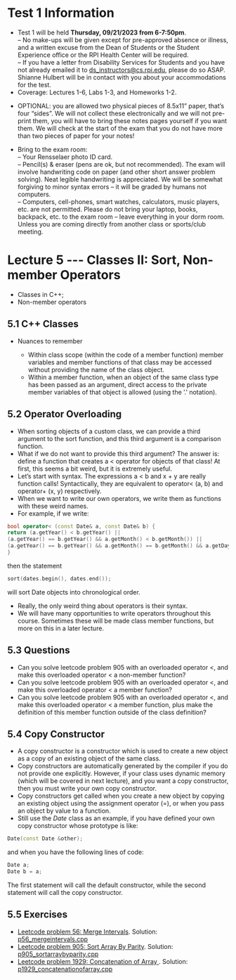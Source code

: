 # Test 1 Information
<!--  – Students will be randomly assigned to a test room and seating zone – will be on Submitty Wednesday
morning.
  – If you haven’t filled out the “Left or Right Handed” gradeable by Tuesday night, we will assume you are
right handed. This is used for seating assignments.-->
- Test 1 will be held **Thursday, 09/21/2023 from 6-7:50pm**.  
  – No make-ups will be given except for pre-approved absence or illness, and a written excuse from the Dean
of Students or the Student Experience office or the RPI Health Center will be required.  
  – If you have a letter from Disability Services for Students and you have not already emailed it to
ds_instructors@cs.rpi.edu, please do so ASAP. Shianne Hulbert will be in contact with you about
your accommodations for the test.
- Coverage: Lectures 1-6, Labs 1-3, and Homeworks 1-2.
<!--  – Practice problems from previous exams are available on the course website (Friday morning). Solutions
to the problems will be posted Monday morning. The best way to prepare is to completely work through
and write out your solution to each problem, before looking at the answers.-->
- OPTIONAL: you are allowed two physical pieces of 8.5x11” paper, that’s four “sides”. We will not collect these electronically and we will not pre-print them, you will have to bring these notes pages yourself if you want them. We will check at the start of the exam that you do not have more than two pieces of paper for your notes!
<!-- - OPTIONAL: Prepare a 2 page, black & white, 8.5x11”, portrait orientation .pdf of notes you would like to
have during the exam. This may be digitally prepared or handwritten and scanned or photographed. The file
may be no bigger than 2MB. You will upload this file to Submitty (“Test 1 Notes Upload”) before Wednesday
night @11:59pm. We will print this and attach it to your exam. Make sure you get credit for test case 2 and
that you view the details to verify your sheet looks correct. You cannot bring your own cribsheet, you must
submit one electronically.
IMPORTANT: Using third party websites to make a PDF may generate an invalid PDFs that prints weird. Your
word processor’s -> save as/export to PDF, or Google Docs -> Download -> PDF should be safe.-->
- Bring to the exam room:  
  – Your Rensselaer photo ID card.  
  – Pencil(s) & eraser (pens are ok, but not recommended). The exam will involve handwriting code on paper (and other short answer problem solving). Neat legible handwriting is appreciated. We will be somewhat forgiving to minor syntax errors – it will be graded by humans not computers.  
  – Computers, cell-phones, smart watches, calculators, music players, etc. are not permitted. Please do not bring your laptop, books, backpack, etc. to the exam room – leave everything in your dorm room. Unless you are coming directly from another class or sports/club meeting.
<!--  – Do not bring your own scratch paper. We will provide scratch paper. -->

# Lecture 5 ---  Classes II: Sort, Non-member Operators

- Classes in C++;
- Non-member operators

## 5.1 C++ Classes

- Nuances to remember

  - Within class scope (within the code of a member function) member variables and member functions of
that class may be accessed without providing the name of the class object.  
  - Within a member function, when an object of the same class type has been passed as an argument, direct
access to the private member variables of that object is allowed (using the ’.’ notation).

## 5.2 Operator Overloading

- When sorting objects of a custom class, we can provide a third argument to the sort function, and this third argument is a comparison function.
- What if we do not want to provide this third argument? The answer is: define a function that creates a < operator for objects of that class! At first, this seems a bit weird, but it is extremely useful.
- Let’s start with syntax. The expressions a < b and x + y are really function calls!
Syntactically, they are equivalent to operator< (a, b) and operator+ (x, y) respectively.
- When we want to write our own operators, we write them as functions with these weird names.
- For example, if we write:

```cpp
bool operator< (const Date& a, const Date& b) {
return (a.getYear() < b.getYear() ||
(a.getYear() == b.getYear() && a.getMonth() < b.getMonth()) ||
(a.getYear() == b.getYear() && a.getMonth() == b.getMonth() && a.getDay() < b.getDay()));
}
```
then the statement

```cpp
sort(dates.begin(), dates.end());
```
will sort Date objects into chronological order.
- Really, the only weird thing about operators is their syntax.
- We will have many opportunities to write operators throughout this course. Sometimes these will be made class member functions, but more on this in a later lecture.

## 5.3 Questions

- Can you solve leetcode problem 905 with an overloaded operator &lt;, and make this overloaded operator &lt; a non-member function?
- Can you solve leetcode problem 905 with an overloaded operator &lt;, and make this overloaded operator &lt; a member function?
- Can you solve leetcode problem 905 with an overloaded operator &lt;, and make this overloaded operator &lt; a member function, plus make the definition of this member function outside of the class definition?

## 5.4 Copy Constructor

- A copy constructor is a constructor which is used to create a new object as a copy of an existing object of the same class.
- Copy constructors are automatically generated by the compiler if you do not provide one explicitly. However, if your class uses dynamic memory (which will be covered in next lecture), and you want a copy constructor, then you must write your own copy constructor.
- Copy constructors get called when you create a new object by copying an existing object using the assignment operator (=), or when you pass an object by value to a function.
- Still use the *Date* class as an example, if you have defined your own copy constructor whose prototype is like:

```cpp
Date(const Date &other);
```

and when you have the following lines of code:

```cpp
Date a;
Date b = a;
```

The first statement will call the default constructor, while the second statement will call the copy constructor.

## 5.5 Exercises

- [Leetcode problem 56: Merge Intervals](https://leetcode.com/problems/merge-intervals/). Solution: [p56_mergeintervals.cpp](../../leetcode/p56_mergeintervals.cpp)
- [Leetcode problem 905: Sort Array By Parity](https://leetcode.com/problems/sort-array-by-parity/). Solution: [p905_sortarraybyparity.cpp](../../leetcode/p905_sortarraybyparity.cpp)
- [Leetcode problem 1929: Concatenation of Array
](https://leetcode.com/problems/concatenation-of-array/). Solution: [p1929_concatenationofarray.cpp](../../leetcode/p1929_concatenationofarray.cpp)
